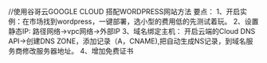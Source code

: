 //使用谷哥云GOOGLE CLOUD 搭配WORDPRESS网站方法
要点：
1、开启实例：在市场找到wordpress，一键部署，选小型的费用低的先测试着玩。
2、设置静态IP: 路径网络->vpc网络->外部IP
3、域名绑定主机： 开启云端的Cloud DNS API->创建DNS ZONE，添加记录（A，CNAME),把自动生成NS记录，到域名服务商修改服务器地址。
4、增加免费证书
